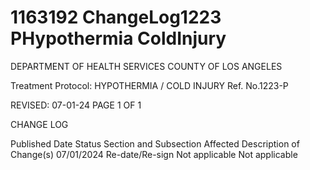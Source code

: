 # 1163192 ChangeLog1223 PHypothermia ColdInjury

DEPARTMENT OF HEALTH SERVICES 
COUNTY OF LOS ANGELES 
 
Treatment Protocol: HYPOTHERMIA / COLD INJURY Ref. No.1223-P 
 
 
 
 
 
 
REVISED: 07-01-24 PAGE 1 OF 1 
 
CHANGE LOG 
 
Published 
Date 
Status Section and 
Subsection Affected 
Description of Change(s) 
07/01/2024 Re-date/Re-sign Not applicable Not applicable
